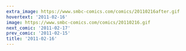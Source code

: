 ```yaml
---
extra_image: https://www.smbc-comics.com/comics/20110216after.gif
hovertext: '2011-02-16'
image: https://www.smbc-comics.com/comics/20110216.gif
next_comic: '2011-02-17'
prev_comic: '2011-02-15'
title: '2011-02-16'
---
```


